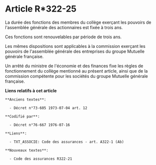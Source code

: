 # Article R*322-25

La durée des fonctions des membres du collège exerçant les pouvoirs de l'assemblée générale des actionnaires est fixée à
trois ans.

Ces fonctions sont renouvelables par période de trois ans.

Les mêmes dispositions sont applicables à la commission exerçant les pouvoirs de l'assemblée générale des entreprises du
groupe Mutuelle générale française.

Un arrêté du ministre de l'économie et des finances fixe les règles de fonctionnement du collège mentionné au présent
article, ainsi que de la commission compétente pour les sociétés du groupe Mutuelle générale française.

**Liens relatifs à cet article**

	**Anciens textes**:

	  - Décret n°73-605 1973-07-04 art. 12

	**Codifié par**:

	  - Décret n°76-667 1976-07-16

	**Liens**:

	  - TXT_ASSOCIE: Code des assurances - art. A322-1 (Ab)

	**Nouveaux textes**:

	  - Code des assurances R322-21

